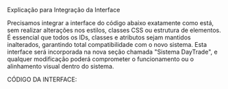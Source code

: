 Explicação para Integração da Interface

Precisamos integrar a interface do código abaixo exatamente como está, sem realizar alterações nos estilos, classes CSS ou estrutura de elementos. É essencial que todos os IDs, classes e atributos sejam mantidos inalterados, garantindo total compatibilidade com o novo sistema. Esta interface será incorporada na nova seção chamada "Sistema DayTrade", e qualquer modificação poderá comprometer o funcionamento ou o alinhamento visual dentro do sistema.




CÓDIGO DA INTERFACE:

<!DOCTYPE html>
<html lang="pt-br">
<head>
    <meta charset="UTF-8">
    <meta name="viewport" content="width=device-width, initial-scale=1.0">
    <title>Setup Operacional</title>
    <link href="https://cdn.jsdelivr.net/npm/tailwindcss@2.2.19/dist/tailwind.min.css" rel="stylesheet">
    <style>
    
       .modal {
        display: none; 
        position: fixed; 
        z-index: 1; 
        left: 0;
        top: 0;
        width: 100%; 
        height: 100%; 
        overflow: auto; 
        background-color: rgba(0, 0, 0, 0.4); 
        transition: opacity 0.3s ease;
        
        }
        
        .modal.show {
         display: flex;
         opacity: 1;
        }
        
        .modal.hidden {
          display: none;
          opacity: 0;
        }
        
        .modal-content {
          background-color: #fefefe;
          margin: 15% auto; 
          padding: 20px;
          border: 1px solid #888;
          width: 80%; 
        }
        
        /* Estilo específico para o modal de celebração */
        #modal-celebracao .modal-content {
            width: 300px; /* Ajuste conforme necessário */
            
        }
        
        .quadrado-verde {
            background-color: green;
            color: white;
            padding: 10px;
            border-radius: 5px;
            text-align: center;
        }
        
        .quadrado-laranja {
            background-color: orange;
            color: white;
            padding: 10px;
            border-radius: 5px;
            text-align: center;
        }
        
        .quadrado-vermelho {
            background-color: red;
            color: white;
            padding: 10px;
            border-radius: 5px;
            text-align: center;
        }
        
         /* Evitar quebra de linha nas células da tabela */
        table td, table th {
            white-space: nowrap;
        }
        
        /* Forçar que a tabela aumente de tamanho se necessário */
        table {
            table-layout: auto; /* Permite que as colunas aumentem de tamanho automaticamente */
        }
           
           /* CSS customizado para garantir que o texto do Caixa 2 e valor fiquem laranja */
            .text-laranja {
                color: #f97316; /* Laranja do Tailwind */
                font-weight: bold;
            }
            
            
            /* /* Tooltip Container */
        .tooltip {
          position: absolute;   /* Agora, usamos posição absoluta para controlar melhor */
          top: 10px;            /* Ajusta para o canto superior */
          left: 10px;           /* Ajusta para o lado esquerdo */
          display: inline-block;
          cursor: pointer;
          font-family: "Arial", sans-serif;
          user-select: none;  /* Impede a seleção do texto na bolinha e na tooltip */
        }
        
        .tooltip .icon {
          display: inline-block;
          width: 20px;
          height: 20px;
          background-color:#4caf50; /* Verde */
          color: #fff;
          border-radius: 50%;
          text-align: center;
          line-height: 20px;
          font-size: 14px;  /* Tamanho da letra na bolinha */
          user-select: none;  /* Impede a seleção do texto na bolinha */
        }
        
        .tooltiptext {
          visibility: hidden;
          width: 250px;  /* Largura da tooltip */
          background-color: rgba(0, 0, 0, 0.8);  /* Fundo escuro com opacidade de 70% */
          color: #fff;
          text-align: left;  /* Alinha o texto à esquerda */
          border-radius: 5px;
          padding: 8px;  /* Menos padding para deixar mais compacta */
          position: absolute;
          z-index: 1;
          top: 50%;           /* Centraliza a tooltip verticalmente em relação à bolinha */
          left: 110%;         /* Posiciona a tooltip à direita da bolinha */
          margin-top: -10px;  /* Ajuste para centralizar verticalmente em relação à bolinha */
          opacity: 0;
          transition: opacity 0.3s;
          font-size: 12px;  /* Tamanho da fonte dentro da tooltip */
          user-select: none;  /* Impede a seleção do texto na tooltip */
        }
        
        /* Remover a setinha */
        .tooltiptext::after {
          content: none;  /* Remove a setinha */
        }
        
        /* Tooltip visível quando o mouse passa por cima ou ao clicar (hover) */
        .tooltip:hover .tooltiptext {
          visibility: visible;
          opacity: 1;
        }
        
        .meta-do-dia {
    font-weight: bold; /* Deixa a fonte em negrito */
    font-size: 0.6em; /* Ajusta o tamanho da fonte */
    color: #4F46E5; /* Cor roxa próximo ao bg-indigo-600 */
}
             
    </style>
</head>
<body class="bg-gray-50 font-sans">
    <header class="bg-gradient-to-r from-indigo-600 to-purple-500 text-white p-6 text-center shadow-lg">
        <h1 class="text-3xl font-bold">Setup Operacional</h1>
    </header>
    <main class="p-5">
        <section id="fluxograma" class="mb-12 text-center">
            <img src="fluxograma.png" alt="Fluxograma" class="w-full max-w-2xl mx-auto shadow-lg rounded-lg transition-transform transform hover:scale-105">
        </section>
        
<section id="registro" class="bg-white p-6 rounded-lg shadow-md mb-8">
    <h2 class="text-3xl font-semibold mb-4">Registro de Valores</h2>
    
    <!-- Seletor "Modo de Mercado" -->
    <div class="mb-4">
        <label for="modoMercado" class="block text-lg mb-2">Modo de Mercado:</label>
        <select id="modoMercado" class="mt-1 block w-full border border-gray-300 p-3 rounded-lg focus:outline-none focus:ring-2 focus:ring-indigo-500">
            <option value="spot">Spot</option>
            <option value="futuros">Futuros</option>
        </select>
    </div>
    
    <div class="grid grid-cols-1 md:grid-cols-2 gap-4">
        <div>
            <label for="caixa1" class="block text-lg">Valor destinado para OP (Caixa 1):</label>
            <input type="text" id="caixa1" class="mt-1 block w-full border border-gray-300 p-3 rounded-lg focus:outline-none focus:ring-2 focus:ring-indigo-500" placeholder="Insira o valor">
        </div>
        <div>
            <label for="caixa2" class="block text-lg">Reserva para repor SL (Caixa 2):</label>
            <input type="text" id="caixa2" class="mt-1 block w-full border border-gray-300 p-3 rounded-lg focus:outline-none focus:ring-2 focus:ring-indigo-500" placeholder="Insira o valor">
        </div>
    </div>
            <button id="registrar-valores" class="mt-6 w-full bg-gradient-to-r from-indigo-600 to-purple-500 text-white py-3 rounded-lg shadow hover:bg-indigo-500 transition duration-200">Registrar Valores</button>
            
             <button id="apagar-preenchimentos" class="mt-6 w-full bg-gradient-to-r from-indigo-600 to-purple-500 text-white py-3 rounded-lg shadow hover:bg-indigo-500 transition duration-200">Reiniciar Operacional</button>
        </section> 
        
<section id="caixas" class="grid grid-cols-1 md:grid-cols-2 gap-4 mb-8">
    <div id="display-caixa1" class="bg-white shadow-lg rounded-lg p-6 text-center transition-transform transform hover:scale-105 relative">
        <h3 id="valor-caixa1" class="text-3xl font-bold">$0,00</h3>
        <p class="text-lg">Caixa 1</p>
        <small class="text-gray-500">Valor destinado para operação</small>
        
        <!-- Tooltip com bolinha -->
        <div class="tooltip">
            <div class="icon">i</div>
            <div class="tooltiptext">
                Ao transferir parte do lucro para o caixa 2, ele não será considerado no seu indicativo de lucro no caixa 1, pois você aceitou usá-lo como reserva para cobrir futuros stop loss.
            </div>
        </div>

        <!-- Elemento para exibir o lucro ou perda -->
        <div id="status-caixa1"></div>
    </div>

    
   <div id="display-caixa2" class="bg-white shadow-lg rounded-lg p-6 text-center transition-transform transform hover:scale-105">
    <h3 id="valor-caixa2" class="text-3xl font-bold">$0,00</h3>
    <p class="text-lg">Caixa 2</p>
    <small class="text-gray-500">Reserva para repor StopLoss</small>
    
    <!-- Elemento para exibir o status da reserva -->
    <div id="status-caixa2" class="text-lg font-bold mt-2"></div> <!-- Status do Caixa 2 -->
    
    <!-- Novo elemento para exibir o status de abastecimento de perda -->
      <div id="abastecido-perda" class="text-lg mt-2"></div> <!-- Removido o 'font-bold' para não ter negrito -->
</div>
</section>



<!-- Tabela para exibir registros -->
<section id="historico-de-registros" class="bg-white p-6 rounded-lg shadow-md mb-8">
    <h2 class="text-3xl font-semibold mb-4">Registro Inicial Fixo</h2>
    
    <!-- Tabela para exibir os valores registrados -->
    <div class="overflow-x-auto shadow-lg rounded-lg mb-6">
        <table class="min-w-full bg-white table-auto">
            <thead class="bg-indigo-600 text-white">
                <tr>
                    <th class="py-3 px-6 text-left">Data</th>
                    <th class="py-3 px-6 text-left">Caixa</th>
                    <th class="py-3 px-6 text-left">Valor</th>
                    <th class="py-3 px-6 text-left">Status</th>
                    <th class="py-3 px-6 text-left">Observações</th>
                    <th class="py-3 px-6 text-center"></th>
                </tr>
            </thead>
            <tbody id="historico-registros-body">
                <!-- Registros serão adicionados aqui via JavaScript -->
            </tbody>
        </table>
        
    </div>

<!-- Área de Total Comprometido abaixo da tabela -->
<div id="total-comprometido" class="bg-indigo-700 text-white p-6 rounded-lg shadow-lg mb-4">
    <h3 class="text-xl font-semibold text-white">Total Comprometido</h3>
    <p class="text-lg mt-2 flex justify-between">
        <span class="text-white">Total dos Caixas:</span>
        <span id="total-dos-caixas" class="text-lg text-right text-white">$0,00</span>
        <!-- Mudança aqui --> </p></div>


<div id="Valores-atuais" class="bg-gradient-to-r from-gray-800 to-black border border-gray-700 p-6 rounded-lg shadow-lg space-y-4">
    <h3 class="text-xl font-semibold text-white">Resultado Atual</h3>
      <!-- Total Atual -->
    <div class="grid grid-cols-2 gap-4">
        <p class="text-lg font-medium text-white whitespace-nowrap">Total dos caixas:</p>
        <p class="text-lg text-right font-bold text-white"><span id="total-dos-caixas-atual">$0,00</span></p> <!-- Mudança aqui -->
    </div>
    <!-- Ganho/Perda Líquida -->
<div class="grid grid-cols-1 gap-1">
    <div class="flex justify-end"> <!-- Flexbox para alinhar o título à direita -->
        <p class="text-xs font-medium text-white">Ganho/Perda Líquida:</p>
    </div>
    <div class="flex justify-end"> <!-- Flexbox para alinhar o valor à direita -->
        <p class="text-xs text-right text-gray-300"> 
            <span id="ganho-perda-liquida-valor" class="text-green-400 inline font-bold text-x3">+$0,00</span>
            <span id="ganho-perda-liquida-percentual" class="text-green-400 inline font-bold text-x3">(+0.00%)</span>
        </p>
    </div>
</div>


      
</section>

        <section id="juros-compostos" class="bg-white p-6 rounded-lg shadow-md mb-8">
            <h2 class="text-3xl font-semibold mb-4">Metas Juros Compostos</h2>
            <div>
                <label for="valor-investido" class="block text-lg">Valor Investido (Caixa 1):</label>
                <input type="text" id="valor-investido" class="mt-1 block w-full border border-gray-300 p-3 rounded-lg focus:outline-none focus:ring-2 focus:ring-indigo-500" placeholder="Insira o valor">
                <label for="retorno" class="block text-lg mt-4">Retorno em %:</label>
                <input type="number" id="retorno" class="mt-1 block w-full border border-gray-300 p-3 rounded-lg focus:outline-none focus:ring-2 focus:ring-indigo-500" step="0.01" placeholder="Insira o percentual">
            </div>
            <button id="calcular" class="mt-6 w-full bg-gradient-to-r from-indigo-600 to-purple-500 text-white py-3 rounded-lg shadow hover:bg-indigo-500 transition duration-200">Calcular Metas</button>

            <div id="tabelas-juros" class="mt-4 overflow-x-auto hidden">
                <table class="min-w-full bg-white border border-gray-300 rounded-lg shadow-lg">
                    <thead class="bg-indigo-600 text-white">
                        <tr>
                            <th class="py-4 px-6 border-b">Dia</th>
                            <th class="py-4 px-6 border-b">Investimento</th>
                            <th class="py-4 px-6 border-b">Retorno em %</th>
                            <th class="py-4 px-6 border-b">Meta</th>
                            <th class="py-4 px-6 border-b">Acumulado</th>
                        </tr>
                    </thead>
                    <tbody>
                        <!-- As linhas da tabela serão geradas aqui pelo JavaScript -->
                    </tbody>
                </table>
            </div>
        </section>
        
<section id="ciclo-atual" class="bg-white p-6 rounded-lg shadow-md mb-8 flex items-center justify-between">
    <div>
        <h2 class="text-3xl font-semibold mb-4">Ciclo Atual</h2>
        <p id="ciclo-indicativo" class="text-xl">
            Ciclo: 
            <span id="ciclo-numero" class="bg-indigo-600 text-white font-bold px-1 rounded">
                0
            </span>
        </p>
    </div>
    <dotlottie-player 
        src="https://lottie.host/7185b89d-8d4d-4244-b1ba-ea45abc09061/E4HEcLJCIy.lottie" 
        background="transparent" 
        speed="1" 
        style="width: 80px; height: 80px" 
        loop autoplay>
    </dotlottie-player>
</section>

        <section id="interacoes" class="bg-white p-6 rounded-lg shadow-md mb-8">
            <h2 class="text-3xl font-semibold mb-4">Total de Operações</h2>
            <div id="operacoes" class="grid grid-cols-6 gap-2"></div>
            
            <button id="proximo-ciclo" class="mt-4 w-full bg-gray-300 text-gray-700 py-3 rounded-lg shadow hover:bg-gray-400 hidden">Próximo Ciclo</button>
        </section>

<section id="planilha" class="bg-white p-6 rounded-lg shadow-md mb-8">
    <footer class="text-center">
        <dotlottie-player 
            src="https://lottie.host/875a6142-613e-4753-8bcc-c1e9742e0782/XwcetC116L.lottie" 
            background="transparent" 
            speed="1" 
            style="width:290px; height: 290px; margin: 0 auto;" 
            loop autoplay>
        </dotlottie-player>
        <button id="link-planilha" class="bg-indigo-600 text-white py-3 px-6 rounded-lg hover:bg-indigo-500 transition duration-200">
            Planilha de Finanças Pessoais
        </button>
    </footer> 
</section>
</main>

    <!-- Modal de sucesso -->
    <div id="modal-success" class="modal hidden fixed inset-0 bg-black bg-opacity-50 items-center justify-center">
        <div class="bg-white p-6 rounded-lg shadow-lg w-80">
            <span class="close-btn float-right cursor-pointer text-lg">&times;</span>
            <p id="success-message">Mensagem de sucesso aqui.</p>
            <button id="success-ok" class="mt-4 w-full bg-indigo-600 text-white py-2 rounded-lg hover:bg-indigo-500 transition duration-200">OK</button>
        </div>
    </div>

    <!-- Modal de erro -->
    <div id="modal-error" class="modal hidden fixed inset-0 bg-black bg-opacity-50 items-center justify-center">
        <div class="bg-white p-6 rounded-lg shadow-lg w-80">
            <span class="close-btn float-right cursor-pointer text-lg">&times;</span>
            <p id="error-message">Mensagem de erro aqui.</p>
            <button id="error-ok" class="mt-4 w-full bg-red-600 text-white py-2 rounded-lg hover:bg-red-500 transition duration-200">OK</button>
        </div>
    </div>
    
<!-- Modal de celebração -->
<div id="modal-celebracao" class="modal hidden fixed inset-0 bg-black bg-opacity-50 items-center justify-center">
    <div class="bg-white p-6 rounded-lg shadow-lg w-80 text-center relative">
        
        <!-- Animação de confetti -->
        <dotlottie-player src="https://lottie.host/ed60e6fe-0ca2-4d7d-881b-c6dd669585d0/26rt0SBXCs.lottie" 
            background="transparent" 
            speed="1" 
            style="width: 450px; height: 450px; position: absolute; top: -100px; left: 50%; transform: translateX(-50%); pointer-events: none;" 
            loop 
            autoplay>
        </dotlottie-player>

       <!-- Conteúdo do modal -->
        <img src="https://ferramentas.x10.mx/ferramentas/setup/champagne.gif" alt="Celebração" class="mx-auto mb-4" style="width: 90px; height: auto; z-index: 10;">
        <h2 class="text-2xl font-bold text-green-600">Incrível!</h2>
        <p>Você chegou ao final de todos os ciclos. Recomece com um novo gerenciamento!</p>
        <button id="celebracao-ok" class="mt-4 w-full bg-green-600 text-white py-2 rounded-lg hover:bg-green-500 transition duration-200">Recomeçar 🥳</button>
    </div>
</div>

<div id="modal-proximociclo" class="modal hidden fixed inset-0 bg-black bg-opacity-50 flex items-center justify-center">
    <div class="bg-white p-6 rounded-lg shadow-lg w-80 text-center relative">
        
        <!-- Animação de confetti -->
        <dotlottie-player src="https://lottie.host/ed60e6fe-0ca2-4d7d-881b-c6dd669585d0/26rt0SBXCs.lottie" 
            background="transparent" 
            speed="1" 
            style="width: 450px; height: 450px; position: absolute; top: -100px; left: 50%; transform: translateX(-50%); pointer-events: none;" 
            loop 
            autoplay>
        </dotlottie-player>
        
        
        <!-- Animação principal substituindo a tag img -->
        <dotlottie-player src="https://lottie.host/2a8c8c7e-0563-4916-bef3-55ea76ce5565/amymtVr308.lottie" 
            background="transparent" 
            speed="1" 
            style="width: 120px; height: 120px; margin: 0 auto; display: block;" 
             loop 
            autoplay> 
        </dotlottie-player>
        
        <h2 class="text-2xl font-bold text-green-600" style="z-index: 10;">Parabéns!</h2>
        <p id="mensagem-proximociclo" style="z-index: 10;">Você finalizou o Ciclo. Bem-vindo ao novo!</p>
        <button id="celebracao-proximociclo" class="mt-4 w-full bg-green-600 text-white py-2 rounded-lg hover:bg-green-500 transition duration-200" style="z-index: 10;">Começar o novo 🥳</button>
    </div>
</div>



<audio id="myAudio" src="https://ferramentas.x10.mx/ferramentas/setup/audio_473a42432c.mp3"></audio>

<!-- Modal de entrada -->
<div id="inputModal" class="modal hidden">
    <div class="modal-content">
        <span class="close" id="modalClose">&times;</span>
        <h2 id="modalTitle"></h2>
        <input type="text" id="modalInput" placeholder="Digite aqui...">
        <button id="modalSubmit">Enviar</button>
    </div>
</div>

  <script src="https://cdn.jsdelivr.net/npm/sweetalert2@11"></script>
  <script src="https://unpkg.com/@dotlottie/player-component@2.7.12/dist/dotlottie-player.mjs" type="module"></script>
   <script src="logica.js"></script>
</body>
</html>
  